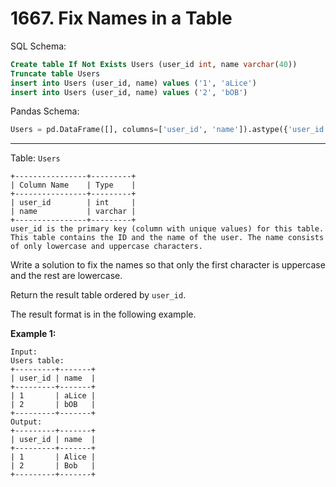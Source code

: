 # 1667. Fix Names in a Table

SQL Schema:

```sql
Create table If Not Exists Users (user_id int, name varchar(40))
Truncate table Users
insert into Users (user_id, name) values ('1', 'aLice')
insert into Users (user_id, name) values ('2', 'bOB')
```

Pandas Schema:

```python
Users = pd.DataFrame([], columns=['user_id', 'name']).astype({'user_id':'Int64', 'name':'object'})
```

---

Table: `Users`

```()
+----------------+---------+
| Column Name    | Type    |
+----------------+---------+
| user_id        | int     |
| name           | varchar |
+----------------+---------+
user_id is the primary key (column with unique values) for this table.
This table contains the ID and the name of the user. The name consists of only lowercase and uppercase characters.
```

Write a solution to fix the names so that only the first character is uppercase and the rest are lowercase.

Return the result table ordered by `user_id`.

The result format is in the following example.

**Example 1:**

```()
Input: 
Users table:
+---------+-------+
| user_id | name  |
+---------+-------+
| 1       | aLice |
| 2       | bOB   |
+---------+-------+
Output: 
+---------+-------+
| user_id | name  |
+---------+-------+
| 1       | Alice |
| 2       | Bob   |
+---------+-------+
```

